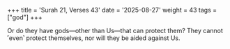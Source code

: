 +++
title = 'Surah 21, Verses 43'
date = '2025-08-27'
weight = 43
tags = ["god"]
+++

Or do they have gods—other than Us—that can protect them? They cannot ˹even˺ protect themselves, nor will they be aided against Us.